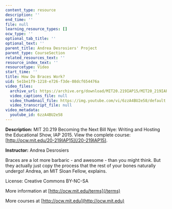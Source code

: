 ```yaml
---
content_type: resource
description: ''
end_time: ''
file: null
learning_resource_types: []
ocw_type: ''
optional_tab_title: ''
optional_text: ''
parent_title: Andrea Desrosiers' Project
parent_type: CourseSection
related_resources_text: ''
resource_index_text: ''
resourcetype: Video
start_time: ''
title: How Do Braces Work?
uid: 5e1be1f9-1218-e726-f3de-08dcf654476a
video_files:
  archive_url: https://archive.org/download/MIT20.219IAP15/MIT20_219IAP15_AD_SOL_How_Do_Braces_Work_360p.mp4
  video_captions_file: null
  video_thumbnail_file: https://img.youtube.com/vi/6zzA4BU2e58/default.jpg
  video_transcript_file: null
video_metadata:
  youtube_id: 6zzA4BU2e58
---
```


**Description:** MIT 20.219 Becoming the Next Bill Nye: Writing and Hosting the Educational Show, IAP 2015. View the complete course: [http://ocw.mit.edu/20-219IAP15](/20-219IAP15).

**Instructor:** Andrea Desrosiers

Braces are a lot more barbaric - and awesome - than you might think. But they actually just copy the process that the rest of your bones naturally undergo! Andrea, an MIT Sloan Fellow, explains.

License: Creative Commons BY-NC-SA

More information at [http://ocw.mit.edu/terms](/terms)

More courses at [http://ocw.mit.edu](http://ocw.mit.edu)